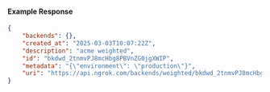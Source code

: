 <!-- Code generated for API Clients. DO NOT EDIT. -->

#### Example Response

```json
{
	"backends": {},
	"created_at": "2025-03-03T10:07:22Z",
	"description": "acme weighted",
	"id": "bkdwd_2tnmvPJ8mcHbg8PBVnZG0jgXWIP",
	"metadata": "{\"environment\": \"production\"}",
	"uri": "https://api.ngrok.com/backends/weighted/bkdwd_2tnmvPJ8mcHbg8PBVnZG0jgXWIP"
}
```
